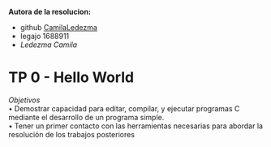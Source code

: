 **Autora de la resolucion:**
- github [CamilaLedezma](https://github.com/CamilaLedezma)
- legajo 1688911
- _Ledezma Camila_  

# **TP 0 - Hello World**
  
_Objetivos_  
• Demostrar capacidad para editar, compilar, y ejecutar programas C mediante el desarrollo de un programa simple.  
• Tener un primer contacto con las herramientas necesarias para abordar la
resolución de los trabajos posteriores